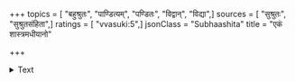 +++
topics = [ "बहुश्रुतः", "पाण्डित्यम्", "पण्डितः", "विद्वान्", "विद्या",]
sources = [ "सुश्रुतः", "सुश्रुतसंहिता",]
ratings = [ "vvasuki:5",]
jsonClass = "Subhaashita"
title = "एकं शास्त्रमधीयानो"

+++

<details><summary>Text</summary>

एकं शास्त्रमधीयानः न विद्यात् शास्त्रनिश्चयम् ।  
तस्मात् बहुश्रुतः शास्त्रं विजानीयात् चिकित्सकः॥
</details>

